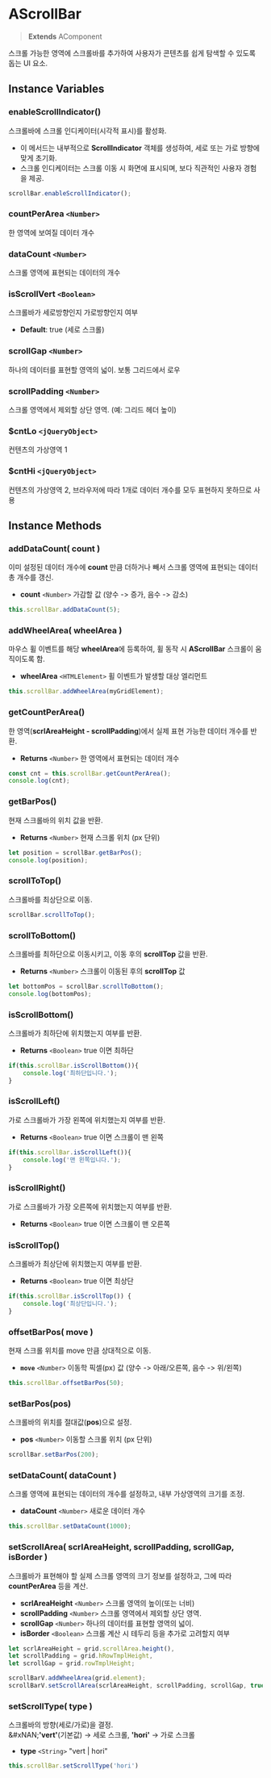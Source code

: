 # AScrollBar

> **Extends** AComponent

스크롤 가능한 영역에 스크롤바를 추가하여 사용자가 콘텐츠를 쉽게 탐색할 수 있도록 돕는 UI 요소.

## Instance Variables

### enableScrollIndicator()

스크롤바에 스크롤 인디케이터(시각적 표시)를 활성화.

* 이 메서드는 내부적으로 **ScrollIndicator** 객체를 생성하여, 세로 또는 가로 방향에 맞게 초기화.
* 스크롤 인디케이터는 스크롤 이동 시 화면에 표시되며, 보다 직관적인 사용자 경험을 제공.

```js
scrollBar.enableScrollIndicator();
```

### countPerArea `<Number>`

한 영역에 보여질 데이터 개수

### dataCount `<Number>`

스크롤 영역에 표현되는 데이터의 개수

### isScrollVert `<Boolean>`

스크롤바가 세로방향인지 가로방향인지 여부

* **Default**: true (세로 스크롤)

### scrollGap `<Number>`

하나의 데이터를 표현할 영역의 넓이. 보통 그리드에서 로우

### scrollPadding `<Number>`

스크롤 영역에서 제외할 상단 영역. (예: 그리드 헤더 높이)

### $cntLo `<jQueryObject>`

컨텐츠의 가상영역 1

### $cntHi `<jQueryObject>`

컨텐츠의 가상영역 2, 브라우저에 따라 1개로 데이터 개수를 모두 표현하지 못하므로 사용

## Instance Methods

### addDataCount( count )

이미 설정된 데이터 개수에 **count** 만큼 더하거나 빼서 스크롤 영역에 표현되는 데이터 총 개수를 갱신.

* **count** `<Number>` 가감할 값 (양수 -> 증가, 음수 -> 감소)

```javascript
this.scrollBar.addDataCount(5);
```

### addWheelArea( wheelArea )

마우스 휠 이벤트를 해당 **wheelArea**에 등록하여, 휠 동작 시 **AScrollBar** 스크롤이 움직이도록 함.

* **wheelArea** `<HTMLElement>` 휠 이벤트가 발생할 대상 엘리먼트

```javascript
this.scrollBar.addWheelArea(myGridElement);
```

### getCountPerArea()

한 영역(**scrlAreaHeight - scrollPadding**)에서 실제 표현 가능한 데이터 개수를 반환.

* **Returns** `<Number>` 한 영역에서 표현되는 데이터 개수

```javascript
const cnt = this.scrollBar.getCountPerArea();
console.log(cnt);
```

### getBarPos()

현재 스크롤바의 위치 값을 반환.

* **Returns** `<Number>` 현재 스크롤 위치 (px 단위)

```js
let position = scrollBar.getBarPos();
console.log(position);
```

### scrollToTop()

스크롤바를 최상단으로 이동.

```js
scrollBar.scrollToTop();
```

### scrollToBottom()

스크롤바를 최하단으로 이동시키고, 이동 후의 **scrollTop** 값을 반환.

* **Returns** `<Number>` 스크롤이 이동된 후의 **scrollTop** 값

```js
let bottomPos = scrollBar.scrollToBottom();
console.log(bottomPos);
```

### isScrollBottom()

스크롤바가 최하단에 위치했는지 여부를 반환.

* **Returns** `<Boolean>` true 이면 최하단

```javascript
if(this.scrollBar.isScrollBottom()){
	console.log('최하단입니다.');
}
```

### isScrollLeft()

가로 스크롤바가 가장 왼쪽에 위치했는지 여부를 반환.

* **Returns** `<Boolean>` true 이면 스크롤이 맨 왼쪽

```javascript
if(this.scrollBar.isScrollLeft()){
	console.log('맨 왼쪽입니다.');
}
```

### isScrollRight()

가로 스크롤바가 가장 오른쪽에 위치했는지 여부를 반환.

* **Returns** `<Boolean>` true 이면 스크롤이 맨 오른쪽

### isScrollTop()

스크롤바가 최상단에 위치했는지 여부를 반환.

* **Returns** `<Boolean>` true 이면 최상단

```javascript
if(this.scrollBar.isScrollTop()) {
	console.log('최상단입니다.');
}
```

### offsetBarPos( move )

현재 스크롤 위치를 move 만큼 상대적으로 이동.

* **`move`** `<Number>` 이동학 픽셀(px) 값 (양수 -> 아래/오른쪽, 음수 -> 위/왼쪽)

```javascript
this.scrollBar.offsetBarPos(50);
```

### setBarPos(pos)

스크롤바의 위치를 절대값(**pos**)으로 설정.

* **pos** `<Number>` 이동할 스크롤 위치 (px 단위)

```js
scrollBar.setBarPos(200);
```

### setDataCount( dataCount )

스크롤 영역에 표현되는 데이터의 개수를 설정하고, 내부 가상영역의 크기를 조정.

* **dataCount** `<Number>` 새로운 데이터 개수

```javascript
this.scrollBar.setDataCount(1000);
```

### setScrollArea( scrlAreaHeight, scrollPadding, scrollGap, isBorder )

스크롤바가 표현해야 할 실제 스크롤 영역의 크기 정보를 설정하고, 그에 따라 **countPerArea** 등을 계산.

* **scrlAreaHeight** `<Number>` 스크롤 영역의 높이(또는 너비)
* **scrollPadding** `<Number>` 스크롤 영역에서 제외할 상단 영역.
* **scrollGap** `<Number>` 하나의 데이터를 표현할 영역의 넓이.
* **isBorder** `<Boolean>` 스크롤 계산 시 테두리 등을 추가로 고려할지 여부

```js
let scrlAreaHeight = grid.scrollArea.height(),
let scrollPadding = grid.hRowTmplHeight,
let scrollGap = grid.rowTmplHeight;

scrollBarV.addWheelArea(grid.element);
scrollBarV.setScrollArea(scrlAreaHeight, scrollPadding, scrollGap, true);
```

### setScrollType( type )

스크롤바의 방향(세로/가로)을 결정.\
&#xNAN;**'vert'**(기본값) -> 세로 스크롤, **'hori'** -> 가로 스크롤

* **type** `<String>` "vert | hori"

```js
this.scrollBar.setScrollType('hori')
```
